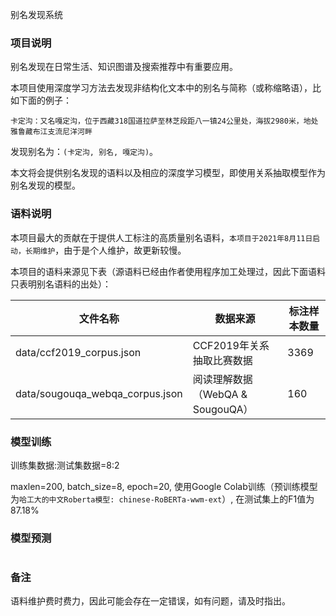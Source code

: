 别名发现系统

### 项目说明

别名发现在日常生活、知识图谱及搜索推荐中有重要应用。

本项目使用深度学习方法去发现非结构化文本中的别名与简称（或称缩略语），比如下面的例子：

```
卡定沟：又名嘎定沟，位于西藏318国道拉萨至林芝段距八一镇24公里处，海拔2980米，地处雅鲁藏布江支流尼洋河畔
```

发现别名为：`(卡定沟, 别名, 嘎定沟)`。

本文将会提供别名发现的语料以及相应的深度学习模型，即使用关系抽取模型作为别名发现的模型。

### 语料说明

本项目最大的贡献在于提供人工标注的高质量别名语料，`本项目于2021年8月11日启动，长期维护`，由于是个人维护，故更新较慢。

本项目的语料来源见下表（源语料已经由作者使用程序加工处理过，因此下面语料只表明别名语料的出处）：

|文件名称|数据来源|标注样本数量|
|---|---|---|
|data/ccf2019_corpus.json|CCF2019年关系抽取比赛数据|3369|
|data/sougouqa_webqa_corpus.json|阅读理解数据（WebQA & SougouQA）|160|

### 模型训练

训练集数据:测试集数据=8:2

maxlen=200, batch_size=8, epoch=20, 使用Google Colab训练（预训练模型为`哈工大的中文Roberta模型: chinese-RoBERTa-wwm-ext`）, 在测试集上的F1值为87.18%

### 模型预测

```

```

### 备注

语料维护费时费力，因此可能会存在一定错误，如有问题，请及时指出。